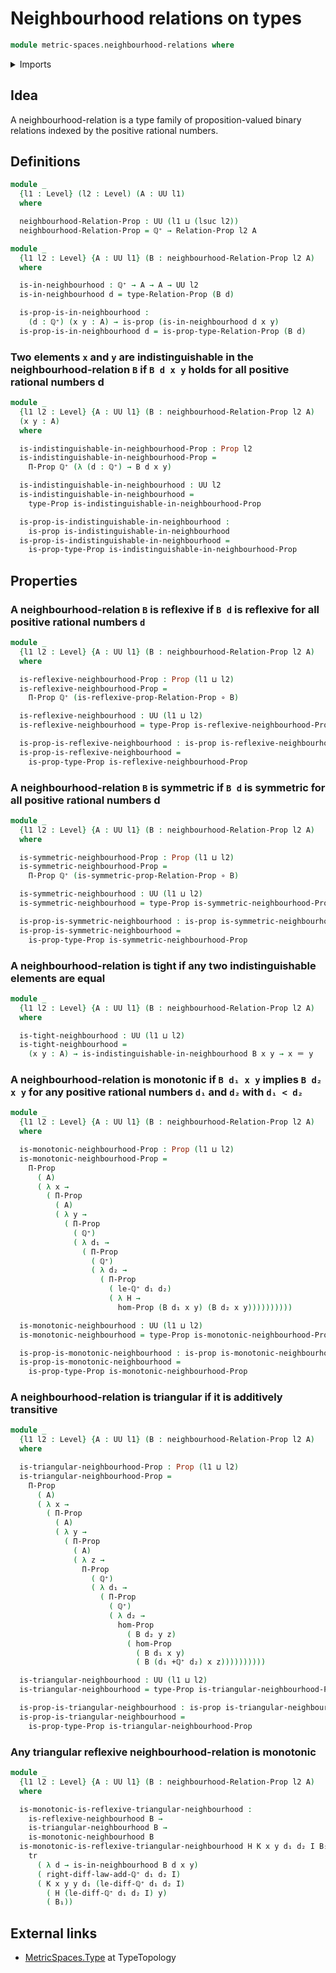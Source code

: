# Neighbourhood relations on types

```agda
module metric-spaces.neighbourhood-relations where
```

<details><summary>Imports</summary>

```agda
open import elementary-number-theory.positive-rational-numbers

open import foundation.binary-relations
open import foundation.dependent-pair-types
open import foundation.function-types
open import foundation.identity-types
open import foundation.propositions
open import foundation.transport-along-identifications
open import foundation.universe-levels
```

</details>

## Idea

A neighbourhood-relation is a type family of proposition-valued binary relations
indexed by the positive rational numbers.

## Definitions

```agda
module _
  {l1 : Level} (l2 : Level) (A : UU l1)
  where

  neighbourhood-Relation-Prop : UU (l1 ⊔ (lsuc l2))
  neighbourhood-Relation-Prop = ℚ⁺ → Relation-Prop l2 A
```

```agda
module _
  {l1 l2 : Level} {A : UU l1} (B : neighbourhood-Relation-Prop l2 A)
  where

  is-in-neighbourhood : ℚ⁺ → A → A → UU l2
  is-in-neighbourhood d = type-Relation-Prop (B d)

  is-prop-is-in-neighbourhood :
    (d : ℚ⁺) (x y : A) → is-prop (is-in-neighbourhood d x y)
  is-prop-is-in-neighbourhood d = is-prop-type-Relation-Prop (B d)
```

### Two elements `x` and `y` are indistinguishable in the neighbourhood-relation `B` if `B d x y` holds for all positive rational numbers d

```agda
module _
  {l1 l2 : Level} {A : UU l1} (B : neighbourhood-Relation-Prop l2 A)
  (x y : A)
  where

  is-indistinguishable-in-neighbourhood-Prop : Prop l2
  is-indistinguishable-in-neighbourhood-Prop =
    Π-Prop ℚ⁺ (λ (d : ℚ⁺) → B d x y)

  is-indistinguishable-in-neighbourhood : UU l2
  is-indistinguishable-in-neighbourhood =
    type-Prop is-indistinguishable-in-neighbourhood-Prop

  is-prop-is-indistinguishable-in-neighbourhood :
    is-prop is-indistinguishable-in-neighbourhood
  is-prop-is-indistinguishable-in-neighbourhood =
    is-prop-type-Prop is-indistinguishable-in-neighbourhood-Prop
```

## Properties

### A neighbourhood-relation `B` is reflexive if `B d` is reflexive for all positive rational numbers `d`

```agda
module _
  {l1 l2 : Level} {A : UU l1} (B : neighbourhood-Relation-Prop l2 A)
  where

  is-reflexive-neighbourhood-Prop : Prop (l1 ⊔ l2)
  is-reflexive-neighbourhood-Prop =
    Π-Prop ℚ⁺ (is-reflexive-prop-Relation-Prop ∘ B)

  is-reflexive-neighbourhood : UU (l1 ⊔ l2)
  is-reflexive-neighbourhood = type-Prop is-reflexive-neighbourhood-Prop

  is-prop-is-reflexive-neighbourhood : is-prop is-reflexive-neighbourhood
  is-prop-is-reflexive-neighbourhood =
    is-prop-type-Prop is-reflexive-neighbourhood-Prop
```

### A neighbourhood-relation `B` is symmetric if `B d` is symmetric for all positive rational numbers d

```agda
module _
  {l1 l2 : Level} {A : UU l1} (B : neighbourhood-Relation-Prop l2 A)
  where

  is-symmetric-neighbourhood-Prop : Prop (l1 ⊔ l2)
  is-symmetric-neighbourhood-Prop =
    Π-Prop ℚ⁺ (is-symmetric-prop-Relation-Prop ∘ B)

  is-symmetric-neighbourhood : UU (l1 ⊔ l2)
  is-symmetric-neighbourhood = type-Prop is-symmetric-neighbourhood-Prop

  is-prop-is-symmetric-neighbourhood : is-prop is-symmetric-neighbourhood
  is-prop-is-symmetric-neighbourhood =
    is-prop-type-Prop is-symmetric-neighbourhood-Prop
```

### A neighbourhood-relation is tight if any two indistinguishable elements are equal

```agda
module _
  {l1 l2 : Level} {A : UU l1} (B : neighbourhood-Relation-Prop l2 A)
  where

  is-tight-neighbourhood : UU (l1 ⊔ l2)
  is-tight-neighbourhood =
    (x y : A) → is-indistinguishable-in-neighbourhood B x y → x ＝ y
```

### A neighbourhood-relation is monotonic if `B d₁ x y` implies `B d₂ x y` for any positive rational numbers `d₁` and `d₂` with `d₁ < d₂`

```agda
module _
  {l1 l2 : Level} {A : UU l1} (B : neighbourhood-Relation-Prop l2 A)
  where

  is-monotonic-neighbourhood-Prop : Prop (l1 ⊔ l2)
  is-monotonic-neighbourhood-Prop =
    Π-Prop
      ( A)
      ( λ x →
        ( Π-Prop
          ( A)
          ( λ y →
            ( Π-Prop
              ( ℚ⁺)
              ( λ d₁ →
                ( Π-Prop
                  ( ℚ⁺)
                  ( λ d₂ →
                    ( Π-Prop
                      ( le-ℚ⁺ d₁ d₂)
                      ( λ H →
                        hom-Prop (B d₁ x y) (B d₂ x y))))))))))

  is-monotonic-neighbourhood : UU (l1 ⊔ l2)
  is-monotonic-neighbourhood = type-Prop is-monotonic-neighbourhood-Prop

  is-prop-is-monotonic-neighbourhood : is-prop is-monotonic-neighbourhood
  is-prop-is-monotonic-neighbourhood =
    is-prop-type-Prop is-monotonic-neighbourhood-Prop
```

### A neighbourhood-relation is triangular if it is additively transitive

```agda
module _
  {l1 l2 : Level} {A : UU l1} (B : neighbourhood-Relation-Prop l2 A)
  where

  is-triangular-neighbourhood-Prop : Prop (l1 ⊔ l2)
  is-triangular-neighbourhood-Prop =
    Π-Prop
      ( A)
      ( λ x →
        ( Π-Prop
          ( A)
          ( λ y →
            ( Π-Prop
              ( A)
              ( λ z →
                Π-Prop
                  ( ℚ⁺)
                  ( λ d₁ →
                    ( Π-Prop
                      ( ℚ⁺)
                      ( λ d₂ →
                        hom-Prop
                          ( B d₂ y z)
                          ( hom-Prop
                            ( B d₁ x y)
                            ( B (d₁ +ℚ⁺ d₂) x z))))))))))

  is-triangular-neighbourhood : UU (l1 ⊔ l2)
  is-triangular-neighbourhood = type-Prop is-triangular-neighbourhood-Prop

  is-prop-is-triangular-neighbourhood : is-prop is-triangular-neighbourhood
  is-prop-is-triangular-neighbourhood =
    is-prop-type-Prop is-triangular-neighbourhood-Prop
```

### Any triangular reflexive neighbourhood-relation is monotonic

```agda
module _
  {l1 l2 : Level} {A : UU l1} (B : neighbourhood-Relation-Prop l2 A)
  where

  is-monotonic-is-reflexive-triangular-neighbourhood :
    is-reflexive-neighbourhood B →
    is-triangular-neighbourhood B →
    is-monotonic-neighbourhood B
  is-monotonic-is-reflexive-triangular-neighbourhood H K x y d₁ d₂ I B₁ =
    tr
      ( λ d → is-in-neighbourhood B d x y)
      ( right-diff-law-add-ℚ⁺ d₁ d₂ I)
      ( K x y y d₁ (le-diff-ℚ⁺ d₁ d₂ I)
        ( H (le-diff-ℚ⁺ d₁ d₂ I) y)
        ( B₁))
```

## External links

- [MetricSpaces.Type](https://www.cs.bham.ac.uk/~mhe/TypeTopology/MetricSpaces.Type.html)
  at TypeTopology

